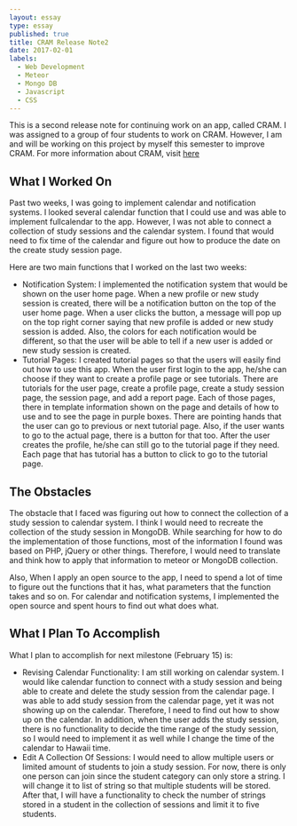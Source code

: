 ```yaml
---
layout: essay
type: essay
published: true
title: CRAM Release Note2
date: 2017-02-01
labels:
  - Web Development
  - Meteor
  - Mongo DB
  - Javascript
  - CSS
---
```


This is a second release note for continuing work on an app, called CRAM.  I was assigned to a group of four students to work on CRAM.  However, I am and will be working on this project by myself this semester to improve CRAM. For more information about CRAM, visit [here](https://cram-colleague.github.io)

## What I Worked On 

Past two weeks, I was going to implement calendar and notification systems.  I looked several calendar function that I could use and was able to implement fullcalendar to the app.  However, I was not able to connect a collection of study sessions and the calendar system.  I found that would need to fix time of the calendar and figure out how to produce the date on the create study session page.



Here are two main functions that I worked on the last two weeks:



* Notification System: I implemented the notification system that would be shown on the user home page.  When a new profile or new study session is created, there will be a notification button on the top of the user home page.  When a user clicks the button, a message will pop up on the top right corner saying that new profile is added or new study session is added.  Also, the colors for each notification would be different, so that the user will be able to tell if a new user is added or new study session is created.
* Tutorial Pages: I created tutorial pages so that the users will easily find out how to use this app.  When the user first login to the app, he/she can choose if they want to create a profile page or see tutorials.  There are tutorials for the user page, create a profile page, create a study session page, the session page, and add a report page.  Each of those pages, there in template information shown on the page and details of how to use and to see the page in purple boxes.  There are pointing hands that the user can go to previous or next tutorial page.  Also, if the user wants to go to the actual page, there is a button for that too.  After the user creates the profile, he/she can still go to the tutorial page if they need.  Each page that has tutorial has a button to click to go to the tutorial page.



## The Obstacles

The obstacle that I faced was figuring out how to connect the collection of a study session to calendar system.  I think I would need to recreate the collection of the study session in MongoDB.  While searching for how to do the implementation of those functions, most of the information I found was based on PHP, jQuery or other things.  Therefore, I would need to translate and think how to apply that information to meteor or MongoDB collection.

Also, When I apply an open source to the app, I need to spend a lot of time to figure out the functions that it has, what parameters that the function takes and so on.  For calendar and notification systems, I implemented the open source and spent hours to find out what does what.  



## What I Plan To Accomplish

What I plan to accomplish for next milestone (February 15) is:  



* Revising Calendar Functionality: I am still working on calendar system.  I would like calendar function to connect with a study session and being able to create and delete the study session from the calendar page.  I was able to add study session from the calendar page, yet it was not showing up on the calendar.  Therefore, I need to find out how to show up on the calendar. In addition, when the user adds the study session, there is no functionality to decide the time range of the study session, so I would need to implement it as well while I change the time of the calendar to Hawaii time.
* Edit A Collection Of Sessions: I would need to allow multiple users or limited amount of students to join a study session.  For now, there is only one person can join since the student category can only store a string. I will change it to list of string so that multiple students will be stored.  After that, I will have a functionality to check the number of strings stored in a student in the collection of sessions and limit it to five students.

